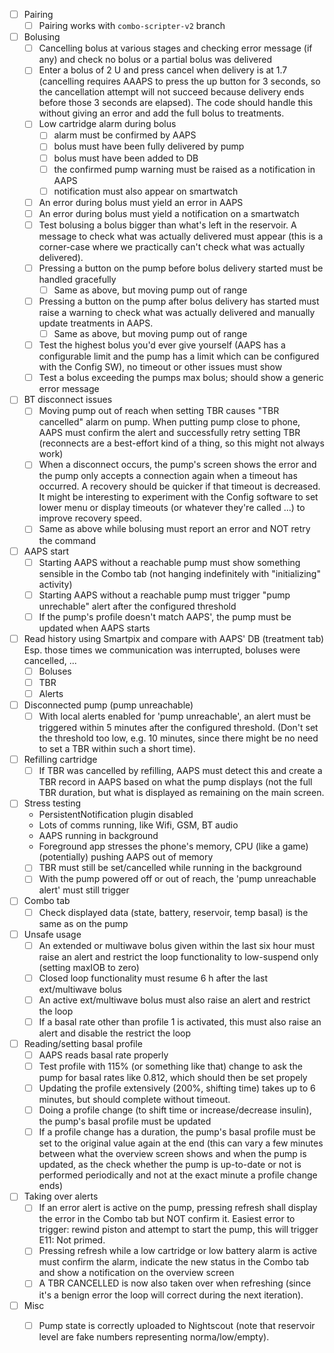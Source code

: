 - [ ] Pairing
  - [ ] Pairing works with `combo-scripter-v2` branch
- [ ] Bolusing
  - [ ] Cancelling bolus at various stages and checking error message (if any) and check
        no bolus or a partial bolus was delivered
  - [ ] Enter a bolus of 2 U and press cancel when delivery is at 1.7 (cancelling requires AAAPS
        to press the up button for 3 seconds, so the cancellation attempt will not succeed because delivery
        ends before those 3 seconds are elapsed). The code should handle this without giving an
        error and add the full bolus to treatments.
  - [ ] Low cartridge alarm during bolus
    - [ ] alarm must be confirmed by AAPS
    - [ ] bolus must have been fully delivered by pump
    - [ ] bolus must have been added to DB
    - [ ] the confirmed pump warning must be raised as a notification in AAPS
    - [ ] notification must also appear on smartwatch
  - [ ] An error during bolus must yield an error in AAPS
  - [ ] An error during bolus must yield a notification on a smartwatch
  - [ ] Test bolusing a bolus bigger than what's left in the reservoir. A message to check what
        was actually delivered must appear (this is a corner-case where we practically can't
        check what was actually delivered).
  - [ ] Pressing a button on the pump before bolus delivery started must be handled gracefully
    - [ ] Same as above, but moving pump out of range
  - [ ] Pressing a button on the pump after bolus delivery has started must raise a warning
        to check what was actually delivered and manually update treatments in AAPS.
    - [ ] Same as above, but moving pump out of range
  - [ ] Test the highest bolus you'd ever give yourself (AAPS has a configurable limit and the pump
        has a limit which can be configured with the Config SW), no timeout or other issues must show
  - [ ] Test a bolus exceeding the pumps max bolus; should show a generic error message
- [ ] BT disconnect issues
  - [ ] Moving pump out of reach when setting TBR causes "TBR cancelled" alarm on pump.
        When putting pump close to phone, AAPS must confirm the alert and successfully
        retry setting TBR (reconnects are a best-effort kind of a thing, so this might not always work)
  - [ ] When a disconnect occurs, the pump's screen shows the error and the pump only accepts a connection
        again when a timeout has occurred. A recovery should be quicker if that timeout is decreased.
        It might be interesting to experiment with the Config software to set lower menu or display timeouts
        (or whatever they're called ...) to improve recovery speed.
  - [ ] Same as above while bolusing must report an error and NOT retry the command
- [ ] AAPS start
  - [ ] Starting AAPS without a reachable pump must show something sensible in the Combo tab
        (not hanging indefinitely with "initializing" activity)
  - [ ] Starting AAPS without a reachable pump must trigger "pump unrechable" alert after the configured threshold
  - [ ] If the pump's profile doesn't match AAPS', the pump must be updated when AAPS starts
- [ ] Read history using Smartpix and compare with AAPS' DB (treatment tab)
      Esp. those times we communication was interrupted, boluses were cancelled, ...
  - [ ] Boluses
  - [ ] TBR
  - [ ] Alerts
- [ ] Disconnected pump (pump unreachable)
    - [ ] With local alerts enabled for 'pump unreachable', an alert must be triggered within 5 minutes
          after the configured threshold. (Don't set the threshold too low, e.g. 10 minutes, since
          there might be no need to set a TBR within such a short time).
- [ ] Refilling cartridge
  - [ ] If TBR was cancelled by refilling, AAPS must detect this and create a TBR record in AAPS
        based on what the pump displays (not the full TBR duration, but what is displayed as remaining
        on the main screen.
- [ ] Stress testing
  - PersistentNotification plugin disabled
  - Lots of comms running, like Wifi, GSM, BT audio
  - AAPS running in background
  - Foreground app stresses the phone's memory, CPU (like a game) (potentially) pushing AAPS out of memory
  - [ ] TBR must still be set/cancelled while running in the background
  - [ ] With the pump powered off or out of reach, the 'pump unreachable alert' must still
        trigger
- [ ] Combo tab
  - [ ] Check displayed data (state, battery, reservoir, temp basal) is the same
        as on the pump
- [ ] Unsafe usage
  - [ ] An extended or multiwave bolus given within the last six hour must raise an alert and
        restrict the loop functionality to low-suspend only (setting maxIOB to zero)
  - [ ] Closed loop functionality must resume 6 h after the last ext/multiwave bolus
  - [ ] An active ext/multiwave bolus must also raise an alert and restrict the loop
  - [ ] If a basal rate other than profile 1 is activated, this must also raise an alert and disable
        the restrict the loop
- [ ] Reading/setting basal profile
  - [ ] AAPS reads basal rate properly
  - [ ] Test profile with 115% (or something like that) change to ask the
        pump for basal rates like 0.812, which should then be set propely
  - [ ] Updating the profile extensively (200%, shifting time) takes up to 6 minutes, but
        should complete without timeout.
  - [ ] Doing a profile change (to shift time or increase/decrease insulin), the pump's basal profile must be updated
  - [ ] If a profile change has a duration, the pump's basal profile must be set to the original value again at the end
        (this can vary a few minutes between what the overview screen shows and when the pump is updated, as the check
        whether the pump is up-to-date or not is performed periodically and not at the exact minute a profile change ends)
- [ ] Taking over alerts
  - [ ] If an error alert is active on the pump, pressing refresh shall display the error
        in the Combo tab but NOT confirm it. Easiest error to trigger: rewind piston
        and attempt to start the pump, this will trigger E11: Not primed.
  - [ ] Pressing refresh while a low cartridge or low battery alarm is active
        must confirm the alarm, indicate the new status in the Combo tab and
        show a notification on the overview screen
  - [ ] A TBR CANCELLED is now also taken over when refreshing (since it's a benign error the loop will correct
        during the next iteration).
- [ ] Misc
  - [ ] Pump state is correctly uploaded to Nightscout (note that reservoir level are fake numbers representing
        norma/low/empty).

